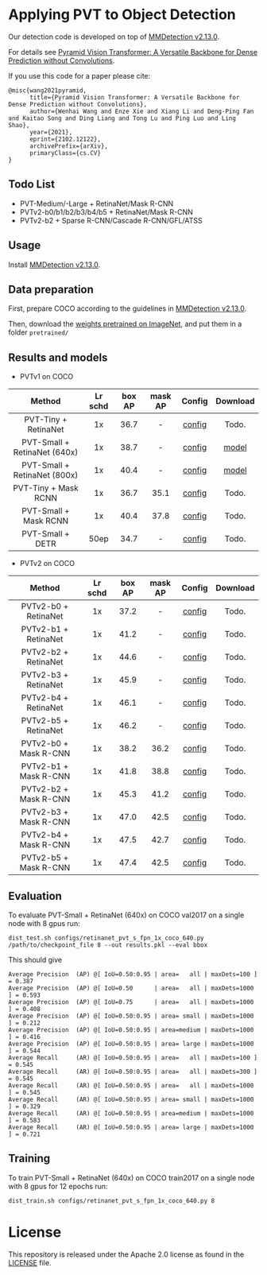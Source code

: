 # Applying PVT to Object Detection

Our detection code is developed on top of [MMDetection v2.13.0](https://github.com/open-mmlab/mmdetection/tree/v2.13.0).

For details see [Pyramid Vision Transformer: A Versatile Backbone for Dense Prediction without Convolutions](https://arxiv.org/pdf/2102.12122.pdf). 

If you use this code for a paper please cite:

```
@misc{wang2021pyramid,
      title={Pyramid Vision Transformer: A Versatile Backbone for Dense Prediction without Convolutions}, 
      author={Wenhai Wang and Enze Xie and Xiang Li and Deng-Ping Fan and Kaitao Song and Ding Liang and Tong Lu and Ping Luo and Ling Shao},
      year={2021},
      eprint={2102.12122},
      archivePrefix={arXiv},
      primaryClass={cs.CV}
}
```

## Todo List
- PVT-Medium/-Large + RetinaNet/Mask R-CNN
- PVTv2-b0/b1/b2/b3/b4/b5 + RetinaNet/Mask R-CNN
- PVTv2-b2 + Sparse R-CNN/Cascade R-CNN/GFL/ATSS


## Usage

Install [MMDetection v2.13.0](https://github.com/open-mmlab/mmdetection/tree/v2.13.0).


## Data preparation

First, prepare COCO according to the guidelines in [MMDetection v2.13.0](https://github.com/open-mmlab/mmdetection/tree/v2.13.0).

Then, download the [weights pretrained on ImageNet](../classification/README.md), and put them in a folder `pretrained/`

## Results and models

- PVTv1 on COCO

|    Method   | Lr schd | box AP | mask AP | Config | Download  |
| :-------------: | :-----: | :-----: | :------: | :------------: | :----: |
|    PVT-Tiny + RetinaNet  | 1x | 36.7    | - | [config](configs/retinanet_pvt_t_fpn_1x_coco.py)  | Todo. |
|    PVT-Small + RetinaNet (640x)  | 1x | 38.7    | - |  [config](configs/retinanet_pvt_s_fpn_1x_coco_640.py)  | [model](https://drive.google.com/file/d/1L5wh2rYsVnuC_CEeFE6yMhU1kENt2gnk/view?usp=sharing) |
|    PVT-Small + RetinaNet (800x)  | 1x | 40.4    | - | [config](configs/retinanet_pvt_s_fpn_1x_coco.py)  | [model](https://drive.google.com/file/d/1U02ngyT_IYxS8SlU3WXf5r0TFsoBE3Lm/view?usp=sharing) |
|    PVT-Tiny + Mask RCNN  | 1x | 36.7    | 35.1 | [config](configs/mask_rcnn_pvt_t_fpn_1x_coco.py)  | Todo. |
|    PVT-Small + Mask RCNN  | 1x | 40.4    | 37.8 | [config](configs/mask_rcnn_pvt_s_fpn_1x_coco.py)  | Todo. |
|    PVT-Small + DETR  | 50ep | 34.7    | - | [config](configs/detr_pvt_s_8x2_50ep_coco.py)  | Todo. |

- PVTv2 on COCO


|    Method   | Lr schd | box AP | mask AP | Config | Download  |
| :-------------: | :-----: | :-----: | :------: | :------------: | :----: |
|    PVTv2-b0 + RetinaNet  | 1x | 37.2    | - | [config](configs/retinanet_pvtv2_b0_fpn_1x_coco.py)  | Todo. |
|    PVTv2-b1 + RetinaNet  | 1x | 41.2    | - | [config](configs/retinanet_pvtv2_b1_fpn_1x_coco.py)  | Todo. |
|    PVTv2-b2 + RetinaNet  | 1x | 44.6    | - | [config](configs/retinanet_pvtv2_b2_fpn_1x_coco.py)  | Todo. |
|    PVTv2-b3 + RetinaNet  | 1x | 45.9    | - | [config](configs/retinanet_pvtv2_b3_fpn_1x_coco.py)  | Todo. |
|    PVTv2-b4 + RetinaNet  | 1x | 46.1    | - | [config](configs/retinanet_pvtv2_b4_fpn_1x_coco.py)  | Todo. |
|    PVTv2-b5 + RetinaNet  | 1x | 46.2    | - | [config](configs/retinanet_pvtv2_b5_fpn_1x_coco.py)  | Todo. |
|    PVTv2-b0 + Mask R-CNN  | 1x | 38.2    | 36.2 | [config](configs/mask_rcnn_pvtv2_b0_fpn_1x_coco.py)  | Todo. |
|    PVTv2-b1 + Mask R-CNN  | 1x | 41.8    | 38.8 | [config](configs/mask_rcnn_pvtv2_b1_fpn_1x_coco.py)  | Todo. |
|    PVTv2-b2 + Mask R-CNN  | 1x | 45.3    | 41.2 | [config](configs/mask_rcnn_pvtv2_b2_fpn_1x_coco.py)  | Todo. |
|    PVTv2-b3 + Mask R-CNN  | 1x | 47.0    | 42.5 | [config](configs/mask_rcnn_pvtv2_b3_fpn_1x_coco.py)  | Todo. |
|    PVTv2-b4 + Mask R-CNN  | 1x | 47.5    | 42.7 | [config](configs/mask_rcnn_pvtv2_b4_fpn_1x_coco.py)  | Todo. |
|    PVTv2-b5 + Mask R-CNN  | 1x | 47.4    | 42.5 | [config](configs/mask_rcnn_pvtv2_b5_fpn_1x_coco.py)  | Todo. |

## Evaluation
To evaluate PVT-Small + RetinaNet (640x) on COCO val2017 on a single node with 8 gpus run:
```
dist_test.sh configs/retinanet_pvt_s_fpn_1x_coco_640.py /path/to/checkpoint_file 8 --out results.pkl --eval bbox
```
This should give
```
Average Precision  (AP) @[ IoU=0.50:0.95 | area=   all | maxDets=100 ] = 0.387
Average Precision  (AP) @[ IoU=0.50      | area=   all | maxDets=1000 ] = 0.593
Average Precision  (AP) @[ IoU=0.75      | area=   all | maxDets=1000 ] = 0.408
Average Precision  (AP) @[ IoU=0.50:0.95 | area= small | maxDets=1000 ] = 0.212
Average Precision  (AP) @[ IoU=0.50:0.95 | area=medium | maxDets=1000 ] = 0.416
Average Precision  (AP) @[ IoU=0.50:0.95 | area= large | maxDets=1000 ] = 0.544
Average Recall     (AR) @[ IoU=0.50:0.95 | area=   all | maxDets=100 ] = 0.545
Average Recall     (AR) @[ IoU=0.50:0.95 | area=   all | maxDets=300 ] = 0.545
Average Recall     (AR) @[ IoU=0.50:0.95 | area=   all | maxDets=1000 ] = 0.545
Average Recall     (AR) @[ IoU=0.50:0.95 | area= small | maxDets=1000 ] = 0.329
Average Recall     (AR) @[ IoU=0.50:0.95 | area=medium | maxDets=1000 ] = 0.583
Average Recall     (AR) @[ IoU=0.50:0.95 | area= large | maxDets=1000 ] = 0.721
```

## Training
To train PVT-Small + RetinaNet (640x) on COCO train2017 on a single node with 8 gpus for 12 epochs run:

```
dist_train.sh configs/retinanet_pvt_s_fpn_1x_coco_640.py 8
```

# License
This repository is released under the Apache 2.0 license as found in the [LICENSE](LICENSE) file.
